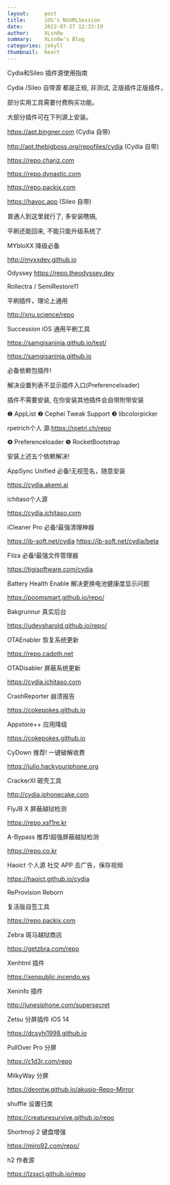 ```yaml
---
layout:     post
title:      iOS's NSURLSession
date:       2022-07-27 12:33:19
author:     XLsn0w
summary:    XLsn0w's Blog
categories: jekyll
thumbnail:  heart
---
```


Cydia和Sileo 插件源使用指南

Cydia /Sileo 自带源 都是正规, 非测试, 正版插件正版插件，

部分实用工具需要付费购买功能。

大部分插件可在下列源上安装。

https://apt.bingner.com (Cydia 自带)

http://apt.thebigboss.org/repofiles/cydia (Cydia 自带)

https://repo.chariz.com

https://repo.dynastic.com

https://repo.packix.com

https://havoc.app (Sileo 自带)

普通人到这里就行了, 多安装瞎搞,

平刷还能回来, 不能只能升级系统了

MYbloXX 降级必备

http://myxxdev.github.io

Odyssey https://repo.theodyssey.dev

Rollectra / SemiRestore11

平刷插件，理论上通用

http://xnu.science/repo

Succession iOS 通用平刷工具

https://samgisaninja.github.io/test/

https://samgisaninja.github.io

必备依赖包插件!

解决设置列表不显示插件入口(Preferenceloader)

插件不需要安装, 在你安装其他插件会自带附带安装

❶ AppList ❷ Cephei Tweak Support ❸ libcolorpicker

rpetrich个人 源:https://rpetri.ch/repo

❹ Preferenceloader ❺ RocketBootstrap

安装上述五个依赖解决!

AppSync Unified 必备!无视签名，随意安装

https://cydia.akemi.ai

ichitaso个人源

https://cydia.ichitaso.com

iCleaner Pro 必备!最强清理神器

https://ib-soft.net/cydia https://ib-soft.net/cydia/beta

Filza 必备!最强文件管理器

https://tigisoftware.com/cydia

Battery Health Enable 解决更换电池健康度显示问题

https://poomsmart.github.io/repo/

Bakgrunnur 真实后台

https://udevsharold.github.io/repo/

OTAEnabler 恢复系统更新

https://repo.cadoth.net

OTADisabler 屏蔽系统更新

https://cydia.ichitaso.com

CrashReporter 崩溃报告

https://cokepokes.github.io

Appstore++ 应用降级

https://cokepokes.github.io

CyDown 推荐! 一键破解收费

https://julio.hackyouriphone.org

CrackerXI 砸壳工具

http://cydia.iphonecake.com

FlyJB X 屏蔽越狱检测

https://repo.xsf1re.kr

A-Bypass 推荐!超强屏蔽越狱检测

https://repo.co.kr

Haoict 个人源 社交 APP 去广告，保存视频

https://haoict.github.io/cydia

ReProvision Reborn

复活版自签工具

https://repo.packix.com

Zebra 斑马越狱商店

https://getzbra.com/repo

Xenhtml 插件

https://xenpublic.incendo.ws

Xeninfo 插件

http://junesiphone.com/supersecret

Zetsu 分屏插件 iOS 14

https://dcsyhi1998.github.io

PullOver Pro 分屏

https://c1d3r.com/repo

MilkyWay 分屏

https://deontw.github.io/akusio-Repo-Mirror

shuffle 设置归类

https://creaturesurvive.github.io/repo

Shortmoji 2 键盘增强

https://miro92.com/repo/

h2 作者源

https://lzsxcl.github.io/repo



[1]: https://xlsn0w.github.io
